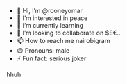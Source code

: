 - 👋 Hi, I’m @rooneyomar
- 👀 I’m interested in peace
- 🌱 I’m currently learning 
- 💞️ I’m looking to collaborate on $£€..
- 📫 How to reach me nairobigram
- 😄 Pronouns: male
- ⚡ Fun fact: serious joker

<!--be careful-
rooneyomar/rooneyomar is a ✨ special ✨ repository because its `README.md` (this file) appears on your GitHub profile.
You can click the Preview link to take a look at your changes.
--->
hhuh

